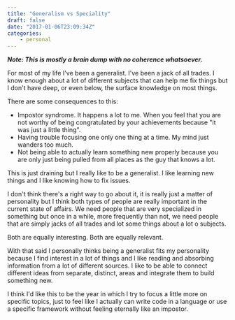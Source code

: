```yaml
---
title: "Generalism vs Speciality"
draft: false
date: "2017-01-06T23:09:34Z"
categories:
    - personal
---
```


**_Note: This is mostly a brain dump with no coherence whatsoever._**

For most of my life I've been a generalist. I've been a jack of all trades. I know enough about a lot of different subjects that can help me fix things but I don't have deep, or even below, the surface knowledge on most things.

There are some consequences to this:  

  * Impostor syndrome. It happens a lot to me. When you feel that you are not worthy of being congratulated by your achievements because "it was just a little thing".
  * Having trouble focusing one only one thing at a time. My mind just wanders too much.
  * Not being able to actually learn something new properly because you are only just being pulled from all places as the guy that knows a lot.

This is just draining but I really like to be a generalist. I like learning new things and I like knowing how to fix issues.

I don't think there's a right way to go about it, it is really just a matter of personality but I think both types of people are really important in the current state of affairs. We need people that are very specialized in something but once in a while, more frequently than not, we need people that are simply jacks of all trades and lot some things about a lot o subjects.

Both are equally interesting. Both are equally relevant.

With that said I personally thinks being a generalist fits my personality because I find interest in a lot of things and I like reading and absorbing information from a lot of different sources. I like to be able to connect different ideas from separate, distinct, areas and integrate them to build something new.

I think I'd like this to be the year in which I try to focus a little more on specific topics, just to feel like I actually can write code in a language or use a specific framework without feeling eternally like an impostor.
